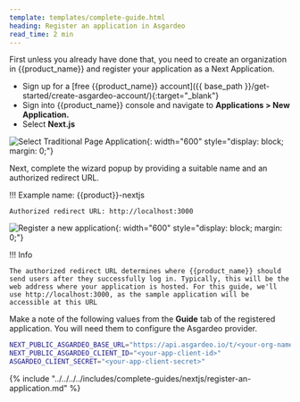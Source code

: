 ```yaml
---
template: templates/complete-guide.html
heading: Register an application in Asgardeo
read_time: 2 min
---
```


First unless you already have done that, you need to create an organization in {{product_name}} and register your application as a Next Application.

* Sign up for a [free {{product_name}} account]({{ base_path }}/get-started/create-asgardeo-account/){:target="_blank"}
* Sign into {{product_name}} console and navigate to **Applications > New Application.**
* Select **Next.js**

![Select Traditional Page Application]({{base_path}}/assets/img/complete-guides/nextjs/image1.png){: width="600" style="display: block; margin: 0;"}  
  
Next, complete the wizard popup by providing a suitable name and an authorized redirect URL.

!!! Example
    name: {{product}}-nextjs

    Authorized redirect URL: http://localhost:3000

![Register a new application]({{base_path}}/assets/img/complete-guides/nextjs/image2.png){: width="600" style="display: block; margin: 0;"}

!!! Info

    The authorized redirect URL determines where {{product_name}} should send users after they successfully log in. Typically, this will be the web address where your application is hosted. For this guide, we'll use http://localhost:3000, as the sample application will be accessible at this URL

Make a note of the following values from the **Guide** tab of the registered application. You will need them to configure the Asgardeo provider.

```bash
NEXT_PUBLIC_ASGARDEO_BASE_URL="https://api.asgardeo.io/t/<your-org-name>"
NEXT_PUBLIC_ASGARDEO_CLIENT_ID="<your-app-client-id>"
ASGARDEO_CLIENT_SECRET="<your-app-client-secret>"
```

{% include "../../../../includes/complete-guides/nextjs/register-an-application.md" %}
